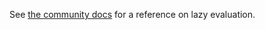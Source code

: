 See
[the community docs](http://clojure-doc.org/articles/ecosystem/java_jdbc/using_sql.html#processing-a-result-set-lazily)
for a reference on lazy evaluation.
